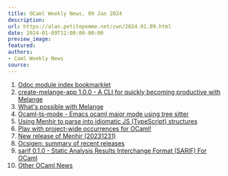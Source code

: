```yaml
---
title: OCaml Weekly News, 09 Jan 2024
description:
url: https://alan.petitepomme.net/cwn/2024.01.09.html
date: 2024-01-09T12:00:00-00:00
preview_image:
featured:
authors:
- Caml Weekly News
source:
---
```


<ol><li><a href="https://alan.petitepomme.net/cwn/2024.01.09.html#1">Odoc module index bookmarklet</a></li><li><a href="https://alan.petitepomme.net/cwn/2024.01.09.html#2">create-melange-app 1.0.0 - A CLI for quickly becoming productive with Melange</a></li><li><a href="https://alan.petitepomme.net/cwn/2024.01.09.html#3">What's possible with Melange</a></li><li><a href="https://alan.petitepomme.net/cwn/2024.01.09.html#4">Ocaml-ts-mode - Emacs ocaml major mode using tree sitter</a></li><li><a href="https://alan.petitepomme.net/cwn/2024.01.09.html#5">Using Menhir to parse into idiomatic JS (TypeScript) structures</a></li><li><a href="https://alan.petitepomme.net/cwn/2024.01.09.html#6">Play with project-wide occurrences for OCaml!</a></li><li><a href="https://alan.petitepomme.net/cwn/2024.01.09.html#7">New release of Menhir (20231231)</a></li><li><a href="https://alan.petitepomme.net/cwn/2024.01.09.html#8">Ocsigen: summary of recent releases</a></li><li><a href="https://alan.petitepomme.net/cwn/2024.01.09.html#9">sarif 0.1.0 - Static Analysis Results Interchange Format (SARIF) For OCaml</a></li><li><a href="https://alan.petitepomme.net/cwn/2024.01.09.html#10">Other OCaml News</a></li></ol>
